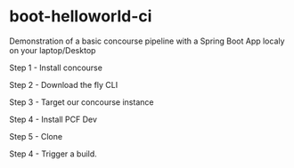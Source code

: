 # boot-helloworld-ci


Demonstration of a basic concourse pipeline with a Spring Boot App localy on your laptop/Desktop


Step 1 - Install concourse


Step 2 - Download the fly CLI


Step 3 - Target our concourse instance 


Step 4 - Install PCF Dev


Step 5 - Clone 



Step 4 - Trigger a build.





